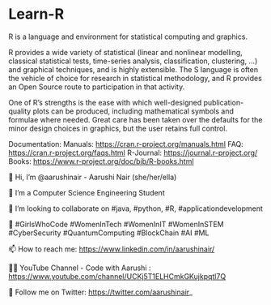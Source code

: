 # Learn-R

R is a language and environment for statistical computing and graphics. 

R provides a wide variety of statistical (linear and nonlinear modelling, classical statistical tests, time-series analysis, classification, clustering, …) and graphical techniques, and is highly extensible. The S language is often the vehicle of choice for research in statistical methodology, and R provides an Open Source route to participation in that activity.

One of R’s strengths is the ease with which well-designed publication-quality plots can be produced, including mathematical symbols and formulae where needed. Great care has been taken over the defaults for the minor design choices in graphics, but the user retains full control.

Documentation: 
Manuals: https://cran.r-project.org/manuals.html
FAQ: https://cran.r-project.org/faqs.html
R-Journal: https://journal.r-project.org/
Books: https://www.r-project.org/doc/bib/R-books.html


👋 Hi, I’m @aarushinair - Aarushi Nair (she/her/ella)

👀 I’m a Computer Science Engineering Student

💞️ I’m looking to collaborate on #java, #python, #R, #applicationdevelopment

🌱 #GirlsWhoCode #WomenInTech #WomenInIT #WomenInSTEM #CyberSecurity #QuantumComputing #BlockChain #AI #ML

📫 How to reach me: https://www.linkedin.com/in/aarushinair/

👩‍🏫 YouTube Channel - Code with Aarushi : https://www.youtube.com/channel/UCKj5T1ELHCmkGKujkpqtl7Q

🙋‍ Follow me on Twitter: https://twitter.com/aarushinair_

